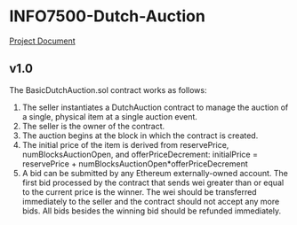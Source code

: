 # INFO7500-Dutch-Auction

[Project Document](https://docs.google.com/document/d/10-0lEhYjDM5ehVzkOWywOMjiM7RsvWa-enAhkW3SYk0)

## v1.0

The BasicDutchAuction.sol contract works as follows:
1. The seller instantiates a DutchAuction contract to manage the auction of a single, physical item at a single auction event. 
2. The seller is the owner of the contract. 
3. The auction begins at the block in which the contract is created. 
4. The initial price of the item is derived from reservePrice, numBlocksAuctionOpen, and  offerPriceDecrement: initialPrice = reservePrice + numBlocksAuctionOpen*offerPriceDecrement 
5. A bid can be submitted by any Ethereum externally-owned account. 
The first bid processed by the contract that sends wei greater than or equal to the current price is the  winner. The wei should be transferred immediately to the seller and the contract should not accept  any more bids. All bids besides the winning bid should be refunded immediately. 
